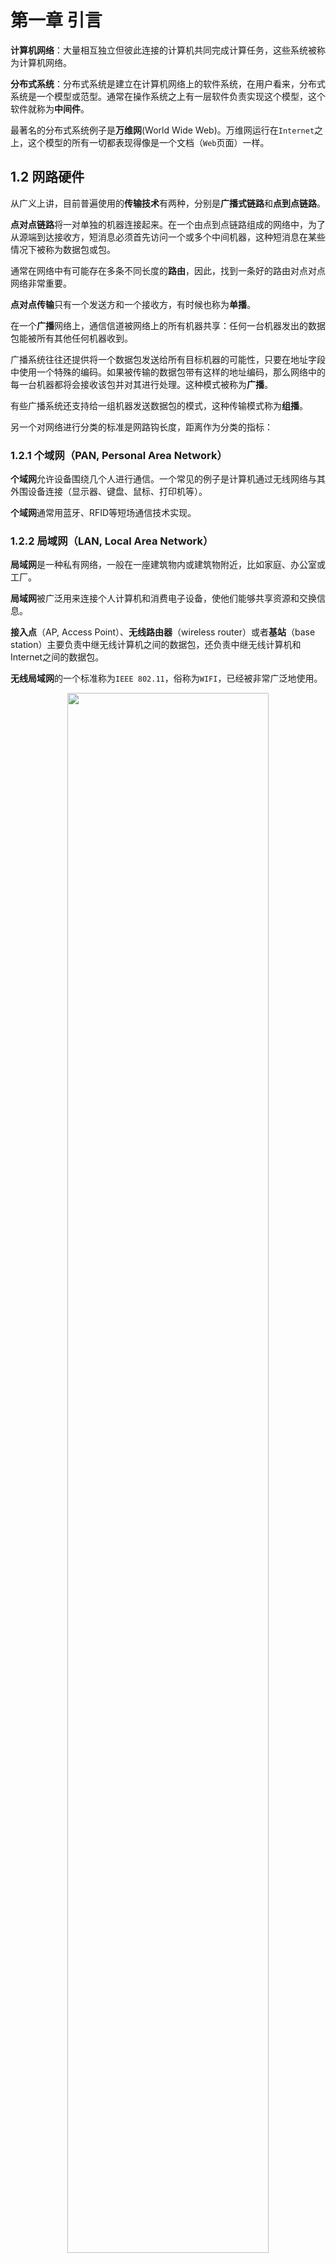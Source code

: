 # 第一章 引言

**计算机网络**：大量相互独立但彼此连接的计算机共同完成计算任务，这些系统被称为计算机网络。

**分布式系统**：分布式系统是建立在计算机网络上的软件系统，在用户看来，分布式系统是一个模型或范型。通常在操作系统之上有一层软件负责实现这个模型，这个软件就称为**中间件**。

最著名的分布式系统例子是**万维网**(World Wide Web)。万维网运行在`Internet`之上，这个模型的所有一切都表现得像是一个文档（`Web`页面）一样。


## 1.2 网路硬件

从广义上讲，目前普遍使用的**传输技术**有两种，分别是**广播式链路**和**点到点链路**。

**点对点链路**将一对单独的机器连接起来。在一个由点到点链路组成的网络中，为了从源端到达接收方，短消息必须首先访问一个或多个中间机器，这种短消息在某些情况下被称为数据包或包。

通常在网络中有可能存在多条不同长度的**路由**，因此，找到一条好的路由对点对点网络非常重要。

**点对点传输**只有一个发送方和一个接收方，有时候也称为**单播**。

在一个**广播**网络上，通信信道被网络上的所有机器共享：任何一台机器发出的数据包能被所有其他任何机器收到。

广播系统往往还提供将一个数据包发送给所有目标机器的可能性，只要在地址字段中使用一个特殊的编码。如果被传输的数据包带有这样的地址编码，那么网络中的每一台机器都将会接收该包并对其进行处理。这种模式被称为**广播**。

有些广播系统还支持给一组机器发送数据包的模式，这种传输模式称为**组播**。

另一个对网络进行分类的标准是网路钩长度，距离作为分类的指标：

### 1.2.1 个域网（PAN, Personal Area Network）

**个域网**允许设备围绕几个人进行通信。一个常见的例子是计算机通过无线网络与其外围设备连接（显示器、键盘、鼠标、打印机等）。

**个域网**通常用蓝牙、RFID等短场通信技术实现。

### 1.2.2 局域网（LAN, Local Area Network）

**局域网**是一种私有网络，一般在一座建筑物内或建筑物附近，比如家庭、办公室或工厂。

**局域网**被广泛用来连接个人计算机和消费电子设备，使他们能够共享资源和交换信息。

**接入点**（AP, Access Point）、**无线路由器**（wireless router）或者**基站**（base station）主要负责中继无线计算机之间的数据包，还负责中继无线计算机和Internet之间的数据包。

**无线局域网**的一个标准称为`IEEE 802.11`，俗称为`WIFI`，已经被非常广泛地使用。

<div align = center>
<img src = "https://img-blog.csdnimg.cn/20191001153033123.png" width = "80%">
<div align = left>

**有线局域网使**用了各种不同的传输技术，它们大多使用铜线或光线作为传输介质。

许多**有线局域网**的拓扑结构是以点到点链路为基础。俗称**以太网**（Ethernet）的`IEEE 802.3`是现如今最常用的一种有线局域网。

上图右边是一个**交换式以太网**的拓扑例子，其中每台计算机按照以太网协议规定的方式运行，通过一条点到点链路连接到一个盒子，这个盒子被称为**交换机**。

**虚拟局域网（VLAN）**是一组逻辑上的设备和用户，这些设备和用户并不受物理位置的限制，可以根据功能、部门及应用等因素将它们组织起来，相互之间的通信就好像它们在同一个网段中一样，由此得名虚拟局域网。

### 1.2.3 城域网（MAN, Metropolitan Area Network）

**城域网**的范围可以覆盖一个城市，最有名的城域网例子是许多城市都有的有线电视网。

下图是一个基于有线电视的城域网的结构图：

<div align = center>
<img src = "https://img-blog.csdnimg.cn/20191001154342864.png" width = "80%">
<div align = left>

从上图可以看到，电视信号和Internet流量都先被送到一个集中式线缆前端（cable headend），然后再分发到居民的家中。

**WiMAX**是一种城域网，它由最近发展的高速无线Internet催生而来，并且已经被标准化为`IEEE 802.16`。

### 1.2.4 广域网（WAN, Wide Area Network）

**广域网**的范围很大，它能跨越很大的地理区域，通常是一个国家、地区或者一个大陆。

下图是连接一个公司的三个办事处的广域网结构图：

<div align = center>
<img src = "https://img-blog.csdnimg.cn/20191001155118675.png" width = "80%">
  <div align = left>
    
其中，网络中的所有计算机被称为**主机（host）**，然后把连接这些主机的网络其余部分称为**通信子网**或者**子网**。

**子网**的工作是把信息从一个主机携带到另一个主机。

在大多数广域网中，子网由两个不同部分组成：**传输线路**和**交换元素**。

**传输线路**负责在及其之间移动比特，它们可以是铜线、光纤或者是无线链路。（大多数公司没有铺设自己的传输线路，因此，它们从电信公司租赁传输线路。）

**交换元素**或简称为**交换机**是专用的计算机，负责连接两条或两条以上的传输线路。当数据到达一条入境线路时，交换元素必须选择一条出境线路将数据转发出去。

这种负责交换的计算机在过去有各种不同的名称，现在最常用的名称是**路由器**。

**广域网**和**有线局域网**的区别通常由如下几点：
- 通常广域网中，主机和子网是由不同的人拥有和经营。
- 广域网中路由器通常连接不同类型的网络技术。例如，办公室内部网络可能是以太网，而长途传输线路可能是SONET链路.
- 广域网的子网可以连接单个计算机，就像局域网中一样，或者连接到整个局域网。

下面是两种不同类型的广域网：

**第一种广域网**，公司并不租赁专用的传输线路，而是把自己的办事处连接到Internet。这种方式下，办事处之间可以通过虚拟链路相互连接，而这些链路使用了底层Internet的容量。这种方式称为**虚拟专用网络**(VPN, Virtual Private Network)。

相比租赁专线，VPN具有虚拟化的一贯优势，它提供了重用某种资源（Internet连接）的灵活性。VPN也有虚拟化的一般缺点，即缺乏对底层资源的控制。采用专用线路能获得的容量是明确的，而使用VPN，所走的里程数可能会随Internet服务的变化而有所不同。

<div align = center>
<img src = "https://img-blog.csdnimg.cn/20191001164029933.png" width = "80%">
<div align = left>
    
**第二种广域网**，子网由不同的公司负责运营。子网运营者称为**网络服务提供商**（network service privider），公司办事处是它的客户。子网运营者还与Internet的其他网络相连。这样的子网运营商称为**Internet服务提供商**(ISP, Internet Service Provider)，相应的子网称为**ISP网络**。

<div align = center>
<img src = "https://img-blog.csdnimg.cn/20191001164503105.png" width = "80%">
<div align = left>
  
 ### 1.2.5 互联网络
 
一组相互连接的网络称为**互联网络**或**互联网**。

全球范围的**因特网**(Internet)通常用首字母大写来表示。Internet使用ISP网络来连接各种各样的企业网络、家庭网络和许多其他网络。

 ## 1.3 网络软件
 
 ### 1.3.1 协议层次结构
 
 为了降低网络设计的复杂性，绝大多数网络都组织成一个**层次栈**或**分级栈**，每一层都建立在其下一层的基础之上。
 
 一个机器上的第n层与另一台机器上的第n层进行对话，该对话中使用的规则和约定统称为第n层**协议**。
 
 不同机器上构成相应层次的实体称为**对等体**。这些对等体可能是软件过程、硬件设备，或者甚至是人类。
 
 在每一对相邻层次之间的是**接口**，接口定义了下层向上层提供哪些原语操作和服务。
 
 **层**和**协议**的集合称为**网络体系结构**。网络体系结构的规范必须包含足够的信息，以便实现着为每一层编写的程序或者设计的硬件能遵守有关的协议。
 
 一个特定的系统所使用的一组协议，即每一层一个协议，称为**协议栈**。
 
 ### 1.3.2 层次设计问题
 
 从接收到的信息中发现错误所用的一种机制是**检错编码**；然后重新传输接收到的不正确信息，直到它被正确接收为止。
 
 从最初收到的可能不正确的比特中恢复正确的消息的机制为**纠错**。
 
 这两种机制的工作都需要在被传的信息中添加冗余信息。这些冗余信息被较底层次用来保障数据包在个别链路上的正确传输，也可被较高层次用来检测接收到的数据包是否包含了正确的内容。
 
 **路由**：另一个可靠性问题是找到通过网络的工作路径。在源和目的地之间经常存在多条路径，而且在一个大型网络中可能由一些链路或路由偶尔发生故障。网络应该能够自动做出路由决策来找到一条可行的路径。
 
 由于网络上有许多计算机，每一层在特定的消息中都需要一种机制来标识发送方和接收方。这种机制在下层和高层分别称为**寻址**和**命名**。
 
 **统计复用**：许多网络设计根据主机的短期需求变化动态共享网络带宽，而不是给每个主机分配可能用也可能不会用的固定比例带宽。
 
 ### 1.3.3 面向连接与无连接服务
 
 **面向连接的服务**是按照电话系统建模的。这种连接最本质的方面在于它像一个管道：发送方把对象（数据位）压入管道的一端，接收方在管道的另一端将它们取出来。在绝大多数情况下，数据位保持原来的顺序，所以数据位都会按照发送的顺序到达。
 
 **面向无连接的服务**是按照邮政系统建模的。每个报文（信件）都携带了完整的目标地址，每个报文都由系统中的中间结点路由，而且路由独立于后续报文。
 
 如果中间结点只能在收到报文的全部内容之后再将该报文发送给下一个结点，那么称这种处理方式为**存储-转发交换**。有别于此的另一种处理方式是在报文还没有被全部接收完毕之间就向下一个节点传输，这种处理方式称为**直通式交换**。
 
 通常来说，当两个报文被发往同一个目的地时，首先被发送的报文将会先到达。然而，先发送的报文可能被延迟，因而后发送的报文比它先到达，这种情况也是有可能发生。
 
最适合用可靠的**面向连接服务**的一种典型情形是**文件传输**。文件的拥有者希望保证所有的数据位都能够正确地到达接收方，而且到达的顺序与发送的顺序相同。

可靠的面向连接服务有两个细微的**变异形式**：**报文序列**和**字节流**。

**报文序列**：报文的边界始终得到保持。发送两个1024字节的报文，收到的仍然是两个独立的长度为1024字节的报文，而绝不可能变成一个长度为2048字节的报文。

**字节流**：该连接只是一个字节流，没有任何报文边界。当2048个字节到达接收方时，接收方无法判断发送方发出的是一个长度为2048字节的报文，还是两个长度为1024字节的报文。

不可靠的无连接服务通常称为**数据报服务**，它与电报服务非常类似，一般不会给发送方反馈任何确认消息。尽管它是不可靠的，但在大多数网络中这是一种占主导地位的传输形式。

在其他情形下，的确需要这种无需建立连接就可发送一个报文的便利性，但是可靠性仍然是基本需求。**有确认的数据包服务**就是为这些应用提供的一类服务。

还有另一种服务是是**请求-应答服务**。这种服务中，发送方传输一个包含了某个请求的数据报；接收方以一个包含了请求结果的应答数据作为反馈。

### 1.3.4 服务原语

一个服务由一组**原语**正式说明，用户进程通过这些原语（操作）来访问该服务。

原语告诉服务要执行某个动作，或者将对等实体所执行的动作报告给用户。如果**协议栈**位于操作系统中（大多数情况是这样的），则这些服务原语通常是一些**系统调用**。这些系统调用会陷入**内核模式**，然后在内核模式中取代操作系统来控制机器发送必要的数据包。

面向连接服务的原语与无连接服务的原语是不同的。下面是一个简单地服务原语例子，可以实现一个可靠的字节流：

<div align = center>
<img src = "https://img-blog.csdnimg.cn/20191001180615665.png" width = "50%">
<div align = left>
下面是一个由确认数据报服务的简单协议实现的原理图：
<div align = center>
<img src = "https://img-blog.csdnimg.cn/20191001182728770.png" width = "80%">
<div align = left>
 
 当然，实际情况下不会这么简单，很多地方都有可能出现错误情况，例如时间顺序可能出错（CONNECT在LISTEN之前完成）、数据包可能会丢失等。
 
 ### 1.3.5 服务与协议的关系
 
 **服务**是指某一层向它上一层提供的一组原语（操作）。服务定义了该层准备代表其用户执行哪些操作，但是它并不涉及如何实现操作。服务与两层之间的接口有关，低层是服务提供者，而上层是服务用户。
 
 **协议**是一组规则，规定了同一层上对等实体之间所交换的数据包或者报文的格式和含义。对等实体利用协议来实现它们的服务定义，它们可以自由地改变协议，只要不改变呈现给他们用户的服务即可。
 
 下图是服务与协议的关系：
 
 <div align = center>
  <img src = "https://img-blog.csdnimg.cn/20191001192844492.png" width = "60%">
  <div align = left>

## 1.4 参考模型

### 1.4.1 OSI参考模型

OSI模型如下图所示，该模型基于国际标准化组织（ISO, International Standards Organization）的提案，作为各层协议迈向国际标准化的第一步。

<div align = center>
  <img src = "https://img-blog.csdnimg.cn/2019100216415613.png" width = "80%">
  <div align = left>
 
上述模型称为ISO的**开放系统互连**（OSI, Open Systems Interconnection）参考模型。

值得注意的是，OSI参考模型本身并不是一个网络体系结构，因为它并没有定义每一层的服务和所用的协议。

**第一层 物理层**

**物理层**关注在一条通信信道上传输原始比特。设计问题必须确保当一方发送了比特1时，另一方收到的也是比特1。这里的典型问题包括用什么电子信号来表示1和0、一个比特持续多少纳秒、传输是否可以在两个方向上同时进行、初始连接如何建立、当双方结束之后如何撤销连接、网络连接器有多少针以及每一针的用途是什么。

**第二层 数据链路层**

**数据链路层**的主要任务是将一个原始的传输设施转变成一条没有漏检传输错误的线路。数据链路层完成这项任何的做法是将真实的错误掩盖起来，使得网络层看不到。为此，发送方将输入的数据拆分成**数据帧**，然后顺序发送这些数据帧。一个数据帧通常为几百个或者几千个字节长。如果服务是可靠的，则接收方必须确认正确收到的每一帧，即给发送方发回一个**确认帧**。

数据链路层（和大多数高层都存在）的另一个问题是如何避免一个快速发送方用数据“淹没”一个慢速接收方。因此，往往需要一种流量调节机制，以便让发送方直到接收方何时可以接收更多的数据。

广播式网络的数据链路层还有另一个问题：如何控制对共享信道的访问。数据链路层的一个特殊字层，即**介质访问控制子层**，就是专门处理这个问题的。

**第三层 网络层**

**网络层**的主要功能是控制子网的运行。一个关键的设计问题是如何将数据包从源端路由发送到接收方。**路由**可以建立在静态表的基础上，这些表相当于网络内部“布线”，而且很少会改变；或者，更常见的情况是路由可以自动更新，以此来避免网络中的故障组件。路由也可以在每次回话开始时就确定下来，比如登录到另一台远程机器上。最后，路由可以是高度动态的，针对每一个数据包都重新确定路径，以便反映网络当前的负载情况。

如果有太多的数据包同时出现在一个子网中，那么这些数据包彼此之间会相互阻碍，从而形成传输瓶颈。处理拥塞也是网络层的责任，一般要和高层协议结合起来综合处理拥塞才有效，高层协议必须适应它们注入网络中的负载。更普遍的是网络所提供的服务质量（延迟、传输时间、抖动等）也是网络层的问题。

当一个数据包必须从一个网络传输到另一个网络才能达到它的目的地时，可能会发生许多问题。比如，第二个网络所使用的寻址方案可能与第一个网络不同；第二个网络可能无法接受这个数据包，因为它太大了；两个网络所使用的协议也可能不一样，等等。网络层应该解决所有这些问题，从而允许异构网络相互连接成为互联网络。

在广播式网络中，路由问题比较简单，所有网络层往往比较单薄，甚至根本不存在。

**第四层 传输层**

**传输层**的基本功能是接收来自上一层的数据，在必要的时候把这些数据分割成较小的单元，然后把这些数据单元传递给网络层，并且保证这些数据单元正确地到达另一端。而且，所有这些工作都必须高效率同时以一种上下隔离的方式完成，即随着时间的推移导致底层硬件技术不可避免地发生改变时，对上面各层是透明的。

传输层还决定了向会话层，因而是实际的最终网络用户提供哪种类型的服务。其中最为常见的传输连接是一个完全无错的点到点信道，此信道按照原始发送的顺序来传输报文或者字节数据。然而，其他类型的传输服务也有可能，例如传输独立的报文但不保证传送的顺序、将报文广播给多个目标结点等。服务的类型是在建立连接时就确定下来的。

传输层是真正的端到端的层，它至始至终将数据从源端携带到接收方。换句话说，源机器上的一个程序利用报文头和控制信息与目标机器上的一个类型程序进行会话。在其下面的各层，每个协议涉及一台机器与它的直接邻居，而不涉及最终的源机器和目标机器，即源机器和目标机器可能被多个中间路由隔离了。

第1-3层是链式的，而第4-7层是端到端的，二者的区别如上图所示。

**第五层 会话层**

**会话层**允许不同机器上的用户建立会话。会话通常提供各种服务，包括**对话控制**、**令牌管理**，以及**同步功能**。

**第六层 表示层**

**表示层**以下的各层最关注的的是如何传递数据位，而**表示层**关注的是所传递信息的语法和语义。不同的计算机可能由不沟通的内部数据表示法，为了让这些计算机能够进行通信，它们所交换的数据结构必须以一种抽象的方式来定义，同时还应该定义一种“线上”使用的标准编码方式。表示层管理这些抽象的数据结构，并允许定义和交换更高层的数据结构。

**第七层 应用层**

**应用层**包含了用户需要的各种各样的协议。一个得到广泛使用的应用协议是**超文本传输协议**（HTTP），它是**万维网**的基础。当浏览器需要一个Web页面时，它通过HTTP将所要的页面的名字发送给服务器，然后服务器将页面发回给浏览器。其他的一些应用协议可用于文件传输、电子邮件以及网络新闻等。

### 1.4.2 TCP/IP参考模型

**TCP/IP参考模型**是另一个参考模型，它不仅被所有广域计算机网络的鼻祖`ARPANET`所采用，而且被其继任者--全球范围的`Internet`所使用。

`ARPANET`是由美国国防部资助的一个研究性网络。它通过租用的电话线，将几百所大学和政府部门的计算机设备连接起来。后来当卫星和无线网络也要加入时，发现原来的协议在与它们互联时遇到了很大的麻烦，因而需要一种新的参考体系模型。

所以，以无缝的方式将多个网络连接起来是从一开始就指定的主要目标之一。这个体系结构后来称为**TCP/IP参考模型**

<div align = center>
<img src = "https://img-blog.csdnimg.cn/20191002211221930.png" width = "80%">
<div align = left>
